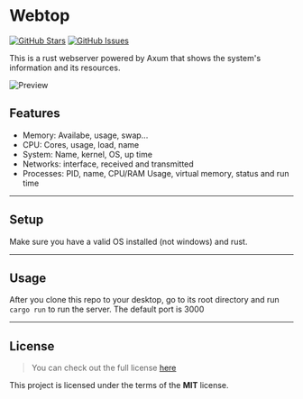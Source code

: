 Webtop
======
[![GitHub Stars](https://img.shields.io/github/stars/Muxutruk2/webtop.svg)](https://github.com/Muxutruk2/webtop/stargazers) [![GitHub Issues](https://img.shields.io/github/issues/Muxutruk2/webtop.svg)](https://github.com/Muxutruk2/webtop/issues) 

This is a rust webserver powered by Axum that shows the system's information and its resources.

![Preview](https://imgur.com/a/CFtEPtX)

## Features
- Memory: Availabe, usage, swap...
- CPU: Cores, usage, load, name
- System: Name, kernel, OS, up time
- Networks: interface, received and transmitted
- Processes: PID, name, CPU/RAM Usage, virtual memory, status and run time

---

## Setup

Make sure you have a valid OS installed (not windows) and rust.

---

## Usage
After you clone this repo to your desktop, go to its root directory and run `cargo run` to run the server. The default port is 3000

---

## License
>You can check out the full license [here](https://github.com/Muxutruk2/webtop/blob/master/LICENSE)

This project is licensed under the terms of the **MIT** license.

